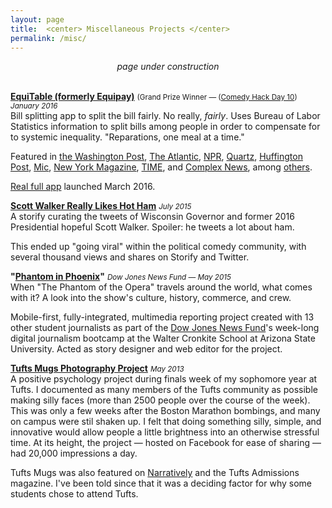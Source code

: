 ```yaml
---
layout: page
title:  <center> Miscellaneous Projects </center>
permalink: /misc/
---
```


<center><i>page under construction</i></center>  
<br>

**[EquiTable (formerly Equipay)](http://www.equitableapp.com/)** <small>(Grand Prize Winner — (<a href="http://www.comedyhackday.org/demosmade/2016/1/28/equipay">Comedy Hack Day 10</a>) <i>January 2016</i></small>    
Bill splitting app to split the bill fairly. No really, *fairly*. Uses Bureau of Labor Statistics information to split bills among people in order to compensate for to systemic inequality. "Reparations, one meal at a time."   

Featured in [the Washington Post](https://www.washingtonpost.com/news/wonk/wp/2016/02/08/the-fairest-and-funniest-way-to-split-the-dinner-bill/), [The Atlantic](http://www.theatlantic.com/notes/2016/02/want-to-pay-reparations-in-your-own-life-theres-an-app-for-that/460281/), [NPR](https://twitter.com/planetmoney/status/695708303180099584), [Quartz](http://qz.com/632803/would-you-use-an-app-that-splits-your-restaurant-bill-by-privilege/), [Huffington Post](http://www.huffingtonpost.com/entry/finally-an-app-that-splits-the-bill-so-that-white-men-pay-more_us_56d06dfae4b0871f60eb1181), [Mic](http://mic.com/articles/137083/this-app-promises-to-solve-the-wage-gap-when-it-s-time-to-pay-the-restaurant-bill#.bDbC2HQ64), [New York Magazine](http://nymag.com/thecut/2016/03/equitable-app-makes-men-pay.html), [TIME](http://time.com/money/4249664/equitable-app-wage-discrimination/), and [Complex News](http://www.complex.com/life/2016/02/pay-reparations-with-equipay-the-app-that-splits-bills-according-to-privilege), among [others](http://equitableapp.com/).   

[Real full app](https://itunes.apple.com/us/app/equitable/id1089633422?ls=1&mt=8) launched March 2016.  

**[Scott Walker Really Likes Hot Ham](https://storify.com/GrahamStarr/scott-walker-really-likes-hot-ham)**  <small><i>July 2015</i></small>    
  A storify curating the tweets of Wisconsin Governor and former 2016 Presidential hopeful Scott Walker. Spoiler: he tweets a lot about ham.

  This ended up "going viral" within the political comedy community, with several thousand views and shares on Storify and Twitter.  

**"[Phantom in Phoenix](http://djnf.atavist.com/)"** <small><i>Dow Jones News Fund — May 2015</i></small>     
  When "The Phantom of the Opera" travels around the world, what comes with it? A look into the show's culture, history, commerce, and crew.
  
  Mobile-first, fully-integrated, multimedia reporting project created with 13 other student journalists as part of the [Dow Jones News Fund](http://www.newsfund.org)'s week-long digital journalism bootcamp at the Walter Cronkite School at Arizona State University. Acted as story designer and web editor for the project.  

**[Tufts Mugs Photography Project](http://www.facebook.com/tuftsmugs)**  <small><i>May 2013</i></small>    
  A positive psychology project during finals week of my sophomore year at Tufts. I documented as many members of the Tufts community as possible making silly faces (more than 2500 people over the course of the week). This was only a few weeks after the Boston Marathon bombings, and many on campus were stil shaken up. I felt that doing something silly, simple, and innovative would allow people a little brightness into an otherwise stressful time. At its height, the project — hosted on Facebook for ease of sharing — had 20,000 impressions a day.

  Tufts Mugs was also featured on [Narratively](http://narrative.ly/stories/wipe-that-final-off-your-face/) and the Tufts Admissions magazine. I've been told since that it was a deciding factor for why some students chose to attend Tufts.  
